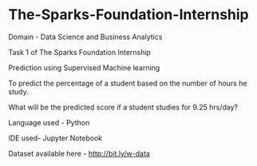 # The-Sparks-Foundation-Internship

Domain - Data Science and Business Analytics

Task 1 of The Sparks Foundation Internship

Prediction using Supervised Machine learning

To predict the percentage of a student based on the number of hours he study.

What will be the predicted score if a student studies for 9.25 hrs/day?

Language used - Python

IDE used- Jupyter Notebook

Dataset available here - http://bit.ly/w-data

